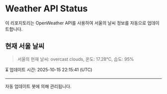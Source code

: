 
# Weather API Status

이 리포지토리는 OpenWeather API를 사용하여 서울의 날씨 정보를 자동으로 업데이트합니다.

## 현재 서울 날씨
> 서울의 현재 날씨: overcast clouds, 온도: 17.28°C, 습도: 95%

⏳ 업데이트 시간: 2025-10-15 22:15:41 (UTC)

---
자동 업데이트 봇에 의해 관리됩니다.
